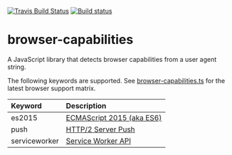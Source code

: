 [![Travis Build Status](https://travis-ci.org/Polymer/browser-capabilities.svg?branch=master)](https://travis-ci.org/Polymer/browser-capabilities)
[![Build status](https://ci.appveyor.com/api/projects/status/gn1iuc8qgx8l86yf?svg=true)](https://ci.appveyor.com/project/aomarks/browser-capabilities)

# browser-capabilities

A JavaScript library that detects browser capabilities from a user agent string.

The following keywords are supported. See [browser-capabilities.ts](https://github.com/Polymer/browser-capabilities/blob/master/src/browser-capabilities.ts) for the latest browser support matrix.

| Keyword       | Description
| :----         | :----
| es2015        | [ECMAScript 2015 (aka ES6)](https://developers.google.com/web/shows/ttt/series-2/es2015)
| push          | [HTTP/2 Server Push](https://developers.google.com/web/fundamentals/performance/http2/#server-push)
| serviceworker | [Service Worker API](https://developers.google.com/web/fundamentals/getting-started/primers/service-workers)

